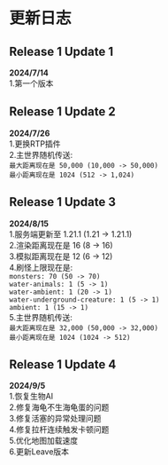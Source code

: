 # 更新日志

## Release 1 Update 1 
**2024/7/14**  
1.第一个版本

## Release 1 Update 2
**2024/7/26**  
1.更换RTP插件  
2.主世界随机传送:   
`最大距离现在是 50,000 (10,000 -> 50,000)`  
`最小距离现在是 1024 (512 -> 1,024)`

## Release 1 Update 3
**2024/8/15**  
1.服务端更新至 1.21.1 (1.21 -> 1.21.1)  
2.渲染距离现在是 16 (8 -> 16)  
3.模拟距离现在是 12 (6 -> 12)  
4.刷怪上限现在是:  
`monsters: 70 (50 -> 70)`  
`water-animals: 1 (5 -> 1)`  
`water-ambient: 1 (20 -> 1)`  
`water-underground-creature: 1 (5 -> 1)`  
`ambient: 1 (15 -> 1)`  
5.主世界随机传送:  
`最大距离现在是 32,000 (50,000 -> 32,000)`  
`最小距离现在是 1024 (1024 -> 512)`  

## Release 1 Update 4
**2024/9/5**  
1.恢复生物AI  
2.修复海龟不生海龟蛋的问题  
3.修复活塞的异常处理问题  
4.修复拉杆连续触发卡顿问题  
5.优化地图加载速度  
6.更新Leave版本  